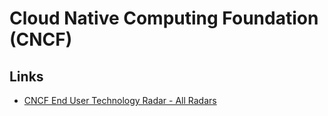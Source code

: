 # Cloud Native Computing Foundation (CNCF)

<!--
Technology Radar: adopt, trial, access
-->

## Links

- [CNCF End User Technology Radar - All Radars](https://radar.cncf.io/overview)
